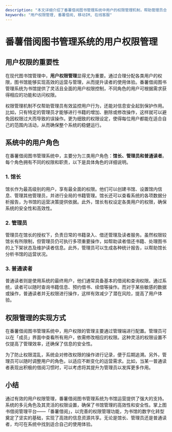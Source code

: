 ```yaml
---
description: "本文详细介绍了番薯借阅图书管理系统中用户的权限管理机制，帮助管理员合理配置和管理用户权限，提升书馆管理效率。"
keywords: "用户权限管理, 番薯借阅, 移动IM, 在线客服"
---
```

# 番薯借阅图书管理系统的用户权限管理

## 用户权限的重要性

在现代图书馆管理中，**用户权限管理**显得尤为重要。通过合理分配各类用户的权限，图书馆能够实现高效的运营与管理，从而提升读者的使用体验。番薯借阅图书管理系统为书馆提供了灵活且全面的用户权限控制，不同角色的用户可根据需求获得相应的功能和访问权限。

权限管理机制不仅帮助管理员有效监控用户行为，还能对信息安全起到保护作用。比如，只有特定的管理员才能够进行书籍的增加、删除或修改操作，这样就可以避免因权限过大而导致的误操作。更为细致的权限设定，使得每位用户都能在适合自己的范围内活动，从而确保整个系统的稳健运行。

## 系统中的用户角色

在番薯借阅图书管理系统中，主要分为三类用户角色：**馆长、管理员和普通读者**。每个角色拥有不同的权限和职责，以下是具体角色的详细说明。

### 1. 馆长

馆长作为最高级别的用户，享有最全面的权限。他们可以创建书馆、设置馆内信息、管理其他管理员，并进行全局的书籍管理。馆长还可以查看系统的各项数据分析报告，为书馆的运营决策提供依据。此外，馆长有权设定各类用户的权限，确保系统的安全性和高效性。

### 2. 管理员

管理员在馆长的授权下，负责日常的书籍录入、借还管理及读者服务。虽然权限较馆长有所限制，但管理员仍可执行多项重要操作，如帮助读者借还书籍、处理图书的上下架状态及维护读者信息。此外，管理员可以生成各种统计报告，以帮助馆长分析书馆的运营状况。

### 3. 普通读者

普通读者则是使用系统的最终用户，他们通常具备基本的借阅和查询权限。通过系统，读者可以随时查询书籍信息、预约借书、续借等操作。而对于某些敏感的数据或操作，普通读者并无权限进行操作，这样有效减少了潜在风险，提高了用户体验。

## 权限管理的实现方式

在番薯借阅图书管理系统中，用户权限的管理主要通过管理端进行配置。管理员可以在「成员」界面中查看所有用户，依需修改相应的权限。这种灵活的权限设置不仅提高了管理效率，还确保了信息的安全性。

为了防止权限混乱，系统会对修改权限的操作进行记录，便于后期追溯。另外，管理员可以随时调整用户的角色，以适应不断变化的运营需求。比如，当某一普通读者表现出积极的借阅习惯时，可以考虑将其提升为管理员以发挥更多作用。

## 小结

通过有效的用户权限管理，番薯借阅图书管理系统为书馆运营提供了强大的支持。系统的多元角色及其灵活的权限设置，确保了书馆管理的高效性和安全性。掌上图书借阅管理平台——「番薯借阅」，以完善的权限管理功能，为书馆的数字化转型奠定了坚实的基础，实现了高效的信息资源共享。无论是馆长、管理员还是普通读者，均可在系统中找到适合自己的使用体验。
